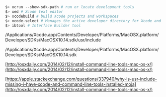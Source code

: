 ``` bash
$> xcrun --show-sdk-path # run or locate development tools
$> xed # Xcode text editor
$> xcodebuild # build Xcode projects and workspaces
$> xcode-select # Manages the active developer directory for Xcode and BSD tools.
$> ibtool # Interface Builder tool
```

/Applications/Xcode.app/Contents/Developer/Platforms/MacOSX.platform/Developer/SDKs/MacOSX10.14.sdk/usr/include

/Applications/Xcode.app/Contents/Developer/Platforms/MacOSX.platform/Developer/SDKs/MacOSX10.14.sdk

[http://osxdaily.com/2014/02/12/install-command-line-tools-mac-os-x/](http://osxdaily.com/2014/02/12/install-command-line-tools-mac-os-x/)

[https://apple.stackexchange.com/questions/337940/why-is-usr-include-missing-i-have-xcode-and-command-line-tools-installed-moja](http://osxdaily.com/2014/02/12/install-command-line-tools-mac-os-x/)
